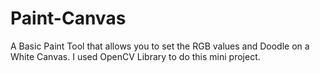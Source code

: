 # Paint-Canvas
A Basic Paint Tool that allows you to set the RGB values and Doodle on a White Canvas. I used OpenCV Library to do this mini project.
